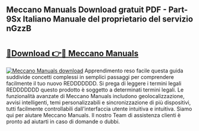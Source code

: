 ## Meccano Manuals Download gratuit PDF - Part-9Sx Italiano Manuale del proprietario del servizio nGzzB

# <h2><a href="http://dfbny79.blite.top/?on=Meccano+Manuals">🔗Download 👉🔴 Meccano Manuals</a></h2>

[![Meccano Manuals download](https://i.imgur.com/lujVjoI.png)](http://dfbny79.blite.top/?on=Meccano+Manuals)
Apprendimento reso facile questa guida suddivide concetti complessi in semplici passaggi per comprendere facilmente il tuo nuovo REDDDDDDD. Si prega di leggere i termini legali REDDDDDDD questo prodotto è soggetto a determinati termini legali. Le funzionalità avanzate di Meccano Manuals includono geolocalizzazione, avvisi intelligenti, temi personalizzabili e sincronizzazione di più dispositivi, tutti facilmente controllabili dall'interfaccia utente intuitiva e intuitiva. Siamo qui per aiutare Meccano Manuals. Il nostro Team di assistenza clienti è pronto ad aiutarti in caso di domande o dubbi.

